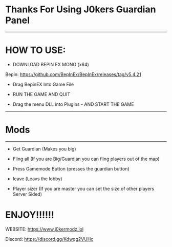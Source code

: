 # Thanks For Using J0kers Guardian Panel
---------------------------
# HOW TO USE:
               
- DOWNLOAD BEPIN EX MONO (x64)

Bepin:
https://github.com/BepInEx/BepInEx/releases/tag/v5.4.21

- Drag BepinEX Into Game File

- RUN THE GAME AND QUIT

- Drag the menu DLL into Plugins - AND START THE GAME
------------

# Mods
------------
- Get Guardian (Makes you big)
- Fling all (If you are Big/Guardian you can fling players out of the map)
- Press Gamemode Button (presses the guardian button)
- leave (Leavs the lobby)

- Player sizer (If you are master you can set the size of other players Server Sided)

# ENJOY!!!!!!
   
                                                                                                      
WEBSITE: https://www.j0kermodz.lol

Discord: https://discord.gg/Kdwqg2VUHc
